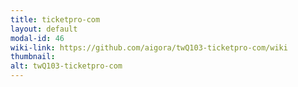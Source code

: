 ```yaml
---
title: ticketpro-com
layout: default
modal-id: 46
wiki-link: https://github.com/aigora/twQ103-ticketpro-com/wiki
thumbnail: 
alt: twQ103-ticketpro-com
---
```

